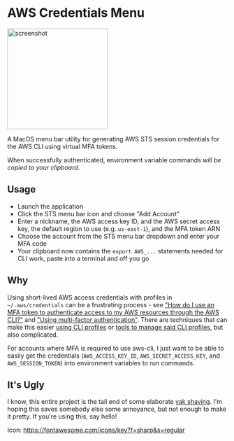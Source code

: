 # AWS Credentials Menu

<img width="230" alt="screenshot" src="https://github.com/mccahan/aws-credentials-menu/assets/2308923/660d9f3a-6b6a-433a-a083-9a77e579cdbe">

A MacOS menu bar utility for generating AWS STS session credentials for the AWS CLI using virtual MFA tokens.

When successfully authenticated, environment variable commands *will be copied to your clipboard*.

## Usage
- Launch the application
- Click the STS menu bar icon and choose "Add Account"
- Enter a nickname, the AWS access key ID, and the AWS secret access key, the default region to use (e.g. `us-east-1`), and the MFA token ARN
- Choose the account from the STS menu bar dropdown and enter your MFA code
- Your clipboard now contains the `export AWS_...` statements needed for CLI work, paste into a terminal and off you go

## Why

Using short-lived AWS access credentials with profiles in `~/.aws/credentials` can be a frustrating process - see ["How do I use an MFA token to authenticate access to my AWS resources through the AWS CLI?"](https://repost.aws/knowledge-center/authenticate-mfa-cli) and ["Using multi-factor authentication"](https://docs.aws.amazon.com/cli/latest/userguide/cli-configure-role.html#cli-configure-role-mfa). There are techniques that can make this easier [using CLI profiles](https://stackoverflow.com/a/41965046) or [tools to manage said CLI profiles](https://github.com/broamski/aws-mfa), but also complicated.

For accounts where MFA is required to use aws-cli, I just want to be able to easily get the credentials (`AWS_ACCESS_KEY_ID`, `AWS_SECRET_ACCESS_KEY`, and `AWS_SESSION_TOKEN`) into environment variables to run commands.

## It's Ugly

I know, this entire project is the tail end of some elaborate [yak shaving](https://www.techtarget.com/whatis/definition/yak-shaving). I'm hoping this saves somebody else some annoyance, but not enough to make it pretty. If you're using this, say hello!

Icon:
https://fontawesome.com/icons/key?f=sharp&s=regular
